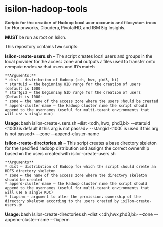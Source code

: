 isilon-hadoop-tools
===================

Scripts for the creation of Hadoop local user accounts and filesystem trees for Hortonworks, Cloudera, PivotalHD, and IBM Big Insights.
 
**MUST** be run as root on Isilon.
 
This repository contains two scripts:
 
**Isilon-create-users.sh** – The script creates local users and groups in the local provider for the access zone and outputs a files used to transfer onto compute nodes so that users and ID’s match. 

	**Arguments:**
    * dist – distribution of Hadoop (cdh, hwx, phd3, bi)
    * startuid – the beginning UID range for the creation of users (default is 1000)
    * startgid – the beginning GID range for the creation of users (Default is 1000)
    * zone – the name of the access zone where the users should be created
    * append-cluster-name – the Hadoop cluster name the script should append to the usernames (useful for multi-tenant environments that will use a single KDC)
 
**Usage:**
bash isilon-create-users.sh –dist <cdh, hwx, phd3,bi> --startuid <1000 is default if this arg is not passed> --startgid <1000 is used if this arg is not passed> --zone <name of access zone on Isilon> --append-cluster-name <optional>

 
**isilon-create-directories.sh** – This script creates a base directory skeleton for the specified hadoop distribution and assigns the correct ownership based on the users created with isilon-create-users.sh

	**Arguments**
	* dist – distribution of Hadoop for which the script should create an HDFS directory skeleton
	* zone – the name of the access zone where the directory skeleton should be created
    * append-cluster-name – the Hadoop cluster name the script should append to the usernames (useful for multi-tenant environments that will use a single KDC)
    * fixperm – argument to alter the permissions ownership of the directory skeleton according to the users created by isilon-create-users.sh
 
**Usage:**
bash Isilon-create-directories.sh –dist <cdh,hwx,phd3,bi> --zone<Isilon access zone name> --append-cluster-name<optional> --fixperm

